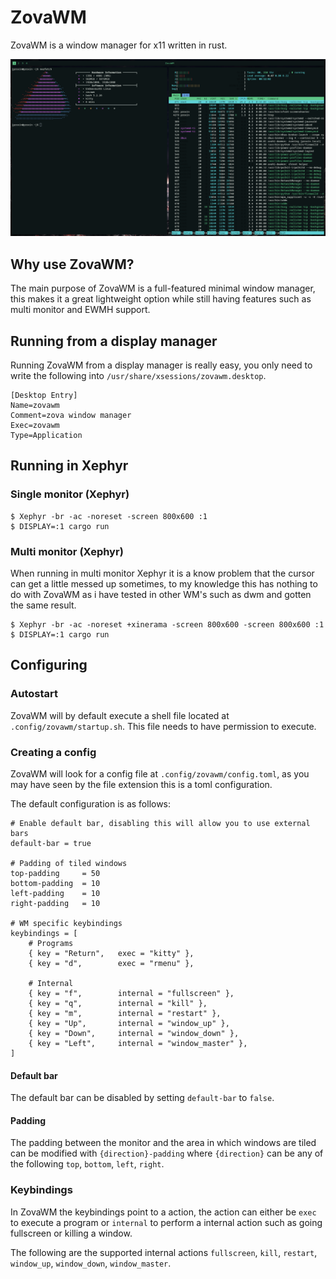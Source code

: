 # ZovaWM

ZovaWM is a window manager for x11 written in rust.

![ZovaWM screenshot](assets/zovawm.png)


## Why use ZovaWM?

The main purpose of ZovaWM is a full-featured minimal window manager,
this makes it a great lightweight option while still having features such as
multi monitor and EWMH support.


## Running from a display manager

Running ZovaWM from a display manager is really easy,
you only need to write the following into `/usr/share/xsessions/zovawm.desktop`.

```
[Desktop Entry]
Name=zovawm
Comment=zova window manager
Exec=zovawm
Type=Application
```


## Running in Xephyr

### Single monitor (Xephyr)

```
$ Xephyr -br -ac -noreset -screen 800x600 :1
$ DISPLAY=:1 cargo run
```


### Multi monitor (Xephyr)

When running in multi monitor Xephyr it is a know problem that the cursor can get a little messed up sometimes,
to my knowledge this has nothing to do with ZovaWM as i have tested in other WM's such as dwm and gotten the same result.

```
$ Xephyr -br -ac -noreset +xinerama -screen 800x600 -screen 800x600 :1
$ DISPLAY=:1 cargo run
```

## Configuring

### Autostart
ZovaWM will by default execute a shell file located at `.config/zovawm/startup.sh`.
This file needs to have permission to execute.

### Creating a config
ZovaWM will look for a config file at `.config/zovawm/config.toml`, as
you may have seen by the file extension this is a toml configuration.

The default configuration is as follows:
```
# Enable default bar, disabling this will allow you to use external bars
default-bar = true

# Padding of tiled windows
top-padding     = 50
bottom-padding  = 10
left-padding    = 10
right-padding   = 10

# WM specific keybindings
keybindings = [
    # Programs
    { key = "Return",   exec = "kitty" },
    { key = "d",        exec = "rmenu" },

    # Internal
    { key = "f",        internal = "fullscreen" },
    { key = "q",        internal = "kill" },
    { key = "m",        internal = "restart" },
    { key = "Up",       internal = "window_up" },
    { key = "Down",     internal = "window_down" },
    { key = "Left",     internal = "window_master" },
]
```

#### Default bar
The default bar can be disabled by setting `default-bar` to `false`.

#### Padding
The padding between the monitor and the area in which windows are tiled can be modified
with `{direction}-padding` where `{direction}` can be any of the following `top`, `bottom`, `left`, `right`.

### Keybindings
In ZovaWM the keybindings point to a action, the action can either be `exec` to execute a program or `internal`
to perform a internal action such as going fullscreen or killing a window.

The following are the supported internal actions `fullscreen`, `kill`, `restart`, `window_up`, `window_down`, `window_master`.


